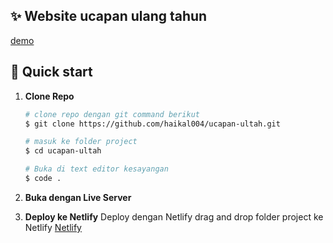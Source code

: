 ## ✨ Website ucapan ulang tahun

[demo](kall-lokum-691ad7.netlify.app)

## 🚀 Quick start

1. **Clone Repo**

   ```bash
   # clone repo dengan git command berikut
   $ git clone https://github.com/haikal004/ucapan-ultah.git

   # masuk ke folder project
   $ cd ucapan-ultah

   # Buka di text editor kesayangan
   $ code .
   ```

2. **Buka dengan Live Server**

3. **Deploy ke Netlify**
   Deploy dengan Netlify drag and drop folder project ke Netlify [Netlify](https://www.netlify.com/)
